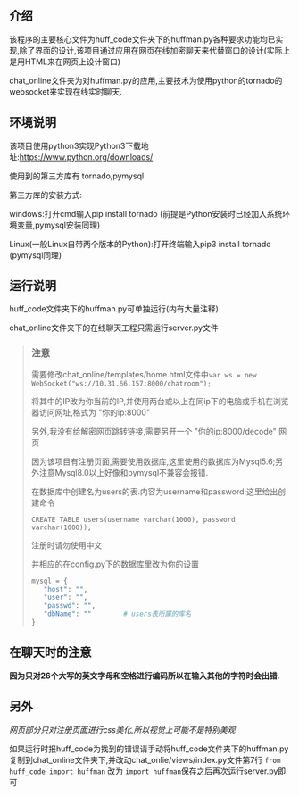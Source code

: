 ## 介绍

该程序的主要核心文件为huff_code文件夹下的huffman.py各种要求功能均已实现,除了界面的设计,该项目通过应用在网页在线加密聊天来代替窗口的设计(实际上是用HTML来在网页上设计窗口)

chat_online文件夹为对huffman.py的应用,主要技术为使用python的tornado的websocket来实现在线实时聊天.

## 环境说明

该项目使用python3实现Python3下载地址:https://www.python.org/downloads/

使用到的第三方库有 tornado,pymysql

第三方库的安装方式:

windows:打开cmd输入pip install tornado  (前提是Python安装时已经加入系统环境变量,pymysql安装同理)

Linux(一般Linux自带两个版本的Python):打开终端输入pip3 install tornado (pymysql同理)



## 运行说明

huff_code文件夹下的huffman.py可单独运行(内有大量注释)

chat_online文件夹下的在线聊天工程只需运行server.py文件

>### 注意
>
>需要修改chat_online/templates/home.html文件中`var ws = new WebSocket("ws://10.31.66.157:8000/chatroom");`
>
>将其中的IP改为你当前的IP,并使用两台或以上在同ip下的电脑或手机在浏览器访问网址,格式为 "你的ip:8000"
>
>另外,我没有给解密网页跳转链接,需要另开一个 "你的ip:8000/decode" 网页
>
>因为该项目有注册页面,需要使用数据库,这里使用的数据库为Mysql5.6;另外注意Mysql8.0以上好像和pymysql不兼容会报错.
>
>在数据库中创建名为users的表.内容为username和password;这里给出创建命令
>
>`CREATE TABLE users(username varchar(1000), password varchar(1000));`
>
>注册时请勿使用中文
>
>并相应的在config.py下的数据库里改为你的设置
>
>```python
>mysql = {
>    "host": "",
>    "user": "",
>    "passwd": "",
>    "dbName": ""        # users表所属的库名
>}
>```



## 在聊天时的注意

**因为只对26个大写的英文字母和空格进行编码所以在输入其他的字符时会出错.**



## 另外

*网页部分只对注册页面进行css美化,所以视觉上可能不是特别美观*

如果运行时报huff_code为找到的错误请手动将huff_code文件夹下的huffman.py复制到chat_online文件夹下,并改动chat_onlie/views/index.py文件第7行 `from huff_code import huffman` 改为 `import huffman`保存之后再次运行server.py即可

